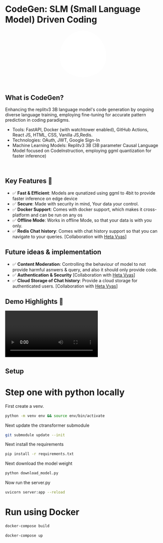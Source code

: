 # CodeGen: SLM (Small Language Model) Driven Coding

<div align="center">
    <img src="./static/images/llm_logo.svg" alt="SLM-LOGO" width="30%" style="border-radius: 50%; padding-bottom: 20px"/>
</div>

<h2>What is CodeGen?</h2>
<p>Enhancing the replitv3 3B language model's code generation by ongoing diverse language training,
  employing fine-tuning for accurate pattern prediction in coding paradigms.</p>

<ul>
  <li>Tools: FastAPI, Docker (with watchtower enabled), GitHub Actions, React JS, HTML, CSS, Vanilla JS,Redis.</li>
  <li>Technologies: OAuth, JWT, Google Sign-In</li>
  <li>Machine Learning Models: Replitv3 3B (3B parameter Causal Language Model focused on CodeInstruction, employing ggml quantization for faster inference)</li>
</ul>
<br>


## Key Features 🎯

- :white_check_mark: **Fast & Efficient**: Models are qunatized using ggml to 4bit to provide faster inference on edge device
- :white_check_mark: **Secure**: Made with security in mind, Your data your control.
- :white_check_mark: **Docker Support**: Comes with docker support, which makes it cross-platform and can be run on any os
- :white_check_mark: **Offline Mode**: Works in offline Mode, so that your data is with you only. 
- :white_check_mark: **Redis Chat history**: Comes with chat history support so that you can navigate to your queries. [Collaboration with <a href="https://github.com/HetaVyas">Heta Vyas</a>]

## Future ideas & implementation
- :white_check_mark: **Content Moderation**: Controlling the behaviour of model to not provide harmful asnwers & query, and also it should only provide code.
- :white_check_mark: **Authentication & Security** [Collaboration with <a href="https://github.com/HetaVyas">Heta Vyas</a>]
- :white_check_mark: **Cloud Storage of Chat history**: Provide a cloud storage for authenticated users. [Collaboration with <a href="https://github.com/HetaVyas">Heta Vyas</a>]

## Demo Highlights 🎥
<video src="./assests/codegen.MP4"></video>


## Setup

# Step one with python locally

First create a venv.

```sh
python -m venv env && source env/bin/activate
```

Next update the ctransformer submodule
```sh
git submodule update --init 
```

Next install the requirements
```sh
pip install -r requirements.txt
```

Next download the model weight 

```sh
python download_model.py
```

Now run the server.py

```sh
uvicorn server:app --reload
```

# Run using Docker
```sh
docker-compose build
```
```sh
docker-compose up
```
